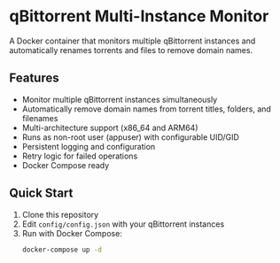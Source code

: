 # qBittorrent Multi-Instance Monitor

A Docker container that monitors multiple qBittorrent instances and automatically renames torrents and files to remove domain names.

## Features

- Monitor multiple qBittorrent instances simultaneously
- Automatically remove domain names from torrent titles, folders, and filenames
- Multi-architecture support (x86_64 and ARM64)
- Runs as non-root user (appuser) with configurable UID/GID
- Persistent logging and configuration
- Retry logic for failed operations
- Docker Compose ready

## Quick Start

1. Clone this repository
2. Edit `config/config.json` with your qBittorrent instances
3. Run with Docker Compose:
   ```bash
   docker-compose up -d